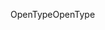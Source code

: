 <span data-ttu-id="73ccc-101">OpenType</span><span class="sxs-lookup"><span data-stu-id="73ccc-101">OpenType</span></span>